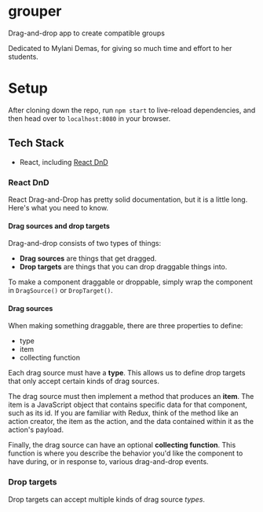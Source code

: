 # grouper
Drag-and-drop app to create compatible groups

Dedicated to Mylani Demas, for giving so much time and effort to her students.

# Setup
After cloning down the repo, run ```npm start``` to live-reload dependencies, and then head over to ```localhost:8080``` in your browser.

## Tech Stack
* React, including [React DnD](http://gaearon.github.io/react-dnd/)

### React DnD
React Drag-and-Drop has pretty solid documentation, but it is a little long. Here's what you need to know.

#### Drag sources and drop targets
Drag-and-drop consists of two types of things:

* **Drag sources** are things that get dragged.
* **Drop targets** are things that you can drop draggable things into.

To make a component draggable or droppable, simply wrap the component in ```DragSource()``` or ```DropTarget()```.

#### Drag sources
When making something draggable, there are three properties to define:
* type
* item
* collecting function

Each drag source must have a **type**. This allows us to define drop targets that only accept certain kinds of drag sources.

The drag source must then implement a method that produces an **item**. The item is a JavaScript object that contains specific data for that component, such as its id. If you are familiar with Redux, think of the method like an action creator, the item as the action, and the data contained within it as the action's payload.

Finally, the drag source can have an optional **collecting function**. This function is where you describe the behavior you'd like the component to have during, or in response to, various drag-and-drop events.

### Drop targets
Drop targets can accept multiple kinds of drag source *types*.